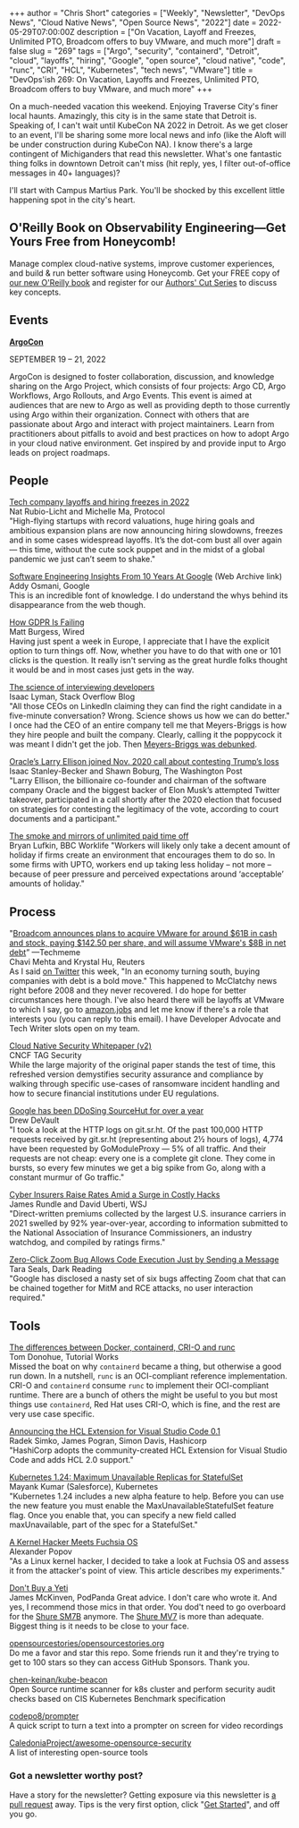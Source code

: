 +++
author = "Chris Short"
categories = ["Weekly", "Newsletter", "DevOps News", "Cloud Native News", "Open Source News", "2022"]
date = 2022-05-29T07:00:00Z
description = ["On Vacation, Layoff and Freezes, Unlimited PTO, Broadcom offers to buy VMware, and much more"]
draft = false
slug = "269"
tags = ["Argo", "security", "containerd", "Detroit", "cloud", "layoffs", "hiring", "Google", "open source", "cloud native", "code", "runc", "CRI", "HCL", "Kubernetes", "tech news", "VMware"]
title = "DevOps'ish 269: On Vacation, Layoffs and Freezes, Unlimited PTO, Broadcom offers to buy VMware, and much more"
+++

On a much-needed vacation this weekend. Enjoying Traverse City's finer local haunts. Amazingly, this city is in the same state that Detroit is. Speaking of, I can't wait until KubeCon NA 2022 in Detroit. As we get closer to an event, I'll be sharing some more local news and info (like the Aloft will be under construction during KubeCon NA). I know there's a large contingent of Michiganders that read this newsletter. What's one fantastic thing folks in downtown Detroit can't miss (hit reply, yes, I filter out-of-office messages in 40+ languages)?

I'll start with Campus Martius Park. You'll be shocked by this excellent little happening spot in the city's heart.

## O'Reilly Book on Observability Engineering—Get Yours Free from Honeycomb!

Manage complex cloud-native systems, improve customer experiences, and build & run better software using Honeycomb. Get your FREE copy of [our new O'Reilly book](https://info.honeycomb.io/observability-engineering-oreilly-book-2022?utm_source=devopsish&utm_medium=newsletter&utm_campaign=oreilly_book_observability_engineering_2022&utm_id=oreillybook2022&utm_content=2113) and register for our [Authors' Cut Series](https://www.honeycomb.io/oreilly-observability-engineering/?utm_source=devopsish&utm_medium=newsletter&utm_campaign=oreilly_authors_cut_series_2022&utm_id=oreillyauthorscut&utm_content=2112) to discuss key concepts.

## Events

[**ArgoCon**](https://events.linuxfoundation.org/argocon/)

SEPTEMBER 19 – 21, 2022

ArgoCon is designed to foster collaboration, discussion, and knowledge sharing on the Argo Project, which consists of four projects: Argo CD, Argo Workflows, Argo Rollouts, and Argo Events. This event is aimed at audiences that are new to Argo as well as providing depth to those currently using Argo within their organization. Connect with others that are passionate about Argo and interact with project maintainers. Learn from practitioners about pitfalls to avoid and best practices on how to adopt Argo in your cloud native environment. Get inspired by and provide input to Argo leads on project roadmaps.

## People

[Tech company layoffs and hiring freezes in 2022](https://www.protocol.com/workplace/tech-company-layoffs-2022)  
Nat Rubio-Licht and Michelle Ma, Protocol  
"High-flying startups with record valuations, huge hiring goals and ambitious expansion plans are now announcing hiring slowdowns, freezes and in some cases widespread layoffs. It’s the dot-com bust all over again — this time, without the cute sock puppet and in the midst of a global pandemic we just can’t seem to shake."

[Software Engineering Insights From 10 Years At Google](https://web.archive.org/web/20220519020040/https://addyosmani.com/blog/software-eng-10-years/) (Web Archive link)  
Addy Osmani, Google  
This is an incredible font of knowledge. I do understand the whys behind its disappearance from the web though.

[How GDPR Is Failing](https://www.wired.com/story/gdpr-2022/)  
Matt Burgess, Wired  
Having just spent a week in Europe, I appreciate that I have the explicit option to turn things off. Now, whether you have to do that with one or 101 clicks is the question. It really isn't serving as the great hurdle folks thought it would be and in most cases just gets in the way.

[The science of interviewing developers](https://stackoverflow.blog/2022/05/23/the-science-of-interviewing-developers/)  
Isaac Lyman, Stack Overflow Blog  
"All those CEOs on LinkedIn claiming they can find the right candidate in a five-minute conversation? Wrong. Science shows us how we can do better." I once had the CEO of an entire company tell me that Meyers-Briggs is how they hire people and built the company. Clearly, calling it the poppycock it was meant I didn't get the job. Then [Meyers-Briggs was debunked](https://www.vox.com/2014/7/15/5881947/myers-briggs-personality-test-meaningless).

[Oracle’s Larry Ellison joined Nov. 2020 call about contesting Trump’s loss](https://www.washingtonpost.com/politics/2022/05/20/larry-ellison-oracle-trump-election-challenges/)  
Isaac Stanley-Becker and Shawn Boburg, The Washington Post  
"Larry Ellison, the billionaire co-founder and chairman of the software company Oracle and the biggest backer of Elon Musk’s attempted Twitter takeover, participated in a call shortly after the 2020 election that focused on strategies for contesting the legitimacy of the vote, according to court documents and a participant."

[The smoke and mirrors of unlimited paid time off](https://www.bbc.com/worklife/article/20220520-the-smoke-and-mirrors-of-unlimited-paid-time-off)  
Bryan Lufkin, BBC Worklife
"Workers will likely only take a decent amount of holiday if firms create an environment that encourages them to do so. In some firms with UPTO, workers end up taking less holiday – not more – because of peer pressure and perceived expectations around ‘acceptable’ amounts of holiday."

## Process

"[Broadcom announces plans to acquire VMware for around $61B in cash and stock, paying $142.50 per share, and will assume VMware's $8B in net debt](https://www.reuters.com/markets/us/chipmaker-broadcom-buy-vmware-61-bln-deal-2022-05-26/)” —Techmeme  
Chavi Mehta and Krystal Hu, Reuters  
As I said [on Twitter](https://twitter.com/ChrisShort/status/1529793277515505664) this week, "In an economy turning south, buying companies with debt is a bold move." This happened to McClatchy news right before 2008 and they never recovered. I do hope for better circumstances here though. I've also heard there will be layoffs at VMware to which I say, go to [amazon.jobs](https://amazon.jobs/) and let me know if there's a role that interests you (you can reply to this email). I have Developer Advocate and Tech Writer slots open on my team.

[Cloud Native Security Whitepaper (v2)](https://github.com/cncf/tag-security/blob/main/security-whitepaper/v2/CNCF_cloud-native-security-whitepaper-May2022-v2.pdf)  
CNCF TAG Security  
While the large majority of the original paper stands the test of time, this refreshed version demystifies security assurance and compliance by walking through specific use-cases of ransomware incident handling and how to secure financial institutions under EU regulations.

[Google has been DDoSing SourceHut for over a year](https://drewdevault.com/2022/05/25/Google-has-been-DDoSing-sourcehut.html)  
Drew DeVault  
"I took a look at the HTTP logs on git.sr.ht. Of the past 100,000 HTTP requests received by git.sr.ht (representing about 2½ hours of logs), 4,774 have been requested by GoModuleProxy — 5% of all traffic. And their requests are not cheap: every one is a complete git clone. They come in bursts, so every few minutes we get a big spike from Go, along with a constant murmur of Go traffic."

[Cyber Insurers Raise Rates Amid a Surge in Costly Hacks](https://www.wsj.com/articles/cyber-insurers-raise-rates-amid-a-surge-in-costly-hacks-11652866200?mod=djemalertNEWS)  
James Rundle and David Uberti, WSJ  
"Direct-written premiums collected by the largest U.S. insurance carriers in 2021 swelled by 92% year-over-year, according to information submitted to the National Association of Insurance Commissioners, an industry watchdog, and compiled by ratings firms."

[Zero-Click Zoom Bug Allows Code Execution Just by Sending a Message](https://www.darkreading.com/application-security/zero-click-zoom-bug-allows-remote-code-execution-by-sending-a-message)  
Tara Seals, Dark Reading  
"Google has disclosed a nasty set of six bugs affecting Zoom chat that can be chained together for MitM and RCE attacks, no user interaction required."

## Tools

[The differences between Docker, containerd, CRI-O and runc](https://www.tutorialworks.com/difference-docker-containerd-runc-crio-oci/?_hsmi=213803458)  
Tom Donohue, Tutorial Works  
Missed the boat on why `containerd` became a thing, but otherwise a good run down. In a nutshell, `runc` is an OCI-compliant reference implementation. CRI-O and `containerd` consume `runc` to implement their OCI-compliant runtime. There are a bunch of others the might be useful to you but most things use `containerd`, Red Hat uses CRI-O, which is fine, and the rest are very use case specific.

[Announcing the HCL Extension for Visual Studio Code 0.1](https://www.hashicorp.com/blog/announcing-the-hcl-extension-for-visual-studio-code-0-1)  
Radek Simko, James Pogran, Simon Davis, Hashicorp  
"HashiCorp adopts the community-created HCL Extension for Visual Studio Code and adds HCL 2.0 support."

[Kubernetes 1.24: Maximum Unavailable Replicas for StatefulSet](https://kubernetes.io/blog/2022/05/27/maxunavailable-for-statefulset/)  
Mayank Kumar (Salesforce), Kubernetes  
"Kubernetes 1.24 includes a new alpha feature to help. Before you can use the new feature you must enable the MaxUnavailableStatefulSet feature flag. Once you enable that, you can specify a new field called maxUnavailable, part of the spec for a StatefulSet."

[A Kernel Hacker Meets Fuchsia OS](https://a13xp0p0v.github.io/2022/05/24/pwn-fuchsia.html)  
Alexander Popov  
"As a Linux kernel hacker, I decided to take a look at Fuchsia OS and assess it from the attacker's point of view. This article describes my experiments."

[Don't Buy a Yeti](https://dontbuyayeti.com/)  
James McKinven, PodPanda
Great advice. I don't care who wrote it. And yes, I recommend those mics in that order. You dod't need to go overboard for the [Shure SM7B](https://amzn.to/3PQWKFq) anymore. The [Shure MV7](https://amzn.to/3z4PW0M) is more than adequate. Biggest thing is it needs to be close to your face.

[opensourcestories/opensourcestories.org](https://github.com/opensourcestories/opensourcestories.org)  
Do me a favor and star this repo. Some friends run it and they're trying to get to 100 stars so they can access GitHub Sponsors. Thank you.

[chen-keinan/kube-beacon](https://github.com/chen-keinan/kube-beacon)  
Open Source runtime scanner for k8s cluster and perform security audit checks based on CIS Kubernetes Benchmark specification

[codepo8/prompter](https://github.com/codepo8/prompter/)  
A quick script to turn a text into a prompter on screen for video recordings

[CaledoniaProject/awesome-opensource-security](https://github.com/CaledoniaProject/awesome-opensource-security)  
A list of interesting open-source tools

### Got a newsletter worthy post?

Have a story for the newsletter? Getting exposure via this newsletter is [a pull request](https://github.com/chris-short/devopsish.com/issues/new/choose) away. Tips is the very first option, click "[Get Started](https://github.com/chris-short/devopsish.com/issues/new?assignees=chris-short&labels=tips&template=TIPS.md&title=%5BTips%5D%3A+)", and off you go.
